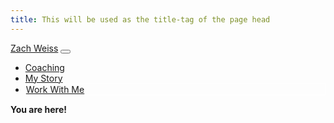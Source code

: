 ```yaml
---
title: This will be used as the title-tag of the page head
---
```


<!DOCTYPE html>
<html lang="en">
<head>
  <meta charset="utf-8" />
  <meta name="viewport" content="width=device-width, initial-scale=1, shrink-to-fit=no" />
  <meta name="description" content="" />
  <meta name="author" content="" />
  <title>Zach Weiss - Transform Yourself. Transform the World.</title>
  <link rel="icon" type="image/x-icon" href="assets/favicon.ico" />
  <!-- Font Awesome icons (free version)-->
  <script src="https://use.fontawesome.com/releases/v6.1.0/js/all.js" crossorigin="anonymous"></script>
  <!-- Google fonts-->
  <link href="https://fonts.googleapis.com/css?family=Catamaran:100,200,300,400,500,600,700,800,900" rel="stylesheet" />
  <link href="https://fonts.googleapis.com/css?family=Lato:100,100i,300,300i,400,400i,700,700i,900,900i" rel="stylesheet" />
  <!-- Core theme CSS (includes Bootstrap)-->
  <link href="css/styles.css" rel="stylesheet" />
  <link href="css/custom.css" rel="stylesheet" />
</head>
<body id="page-top">
  <!-- Navigation-->
  <nav class="navbar navbar-expand-lg navbar-dark navbar-custom fixed-top">
    <div class="container px-5">
      <a class="navbar-brand" href="https://www.coachzachweiss.com">Zach Weiss</a>
      <button class="navbar-toggler" type="button" data-bs-toggle="collapse" data-bs-target="#navbarResponsive" aria-controls="navbarResponsive" aria-expanded="false" aria-label="Toggle navigation"><span class="navbar-toggler-icon"></span></button>
      <div class="collapse navbar-collapse" id="navbarResponsive">
        <ul class="navbar-nav ms-auto">
          <li class="nav-item"><a class="nav-link" href="#!">Coaching</a></li>
          <li class="nav-item"><a class="nav-link" href="#!">My Story</a></li>
          <li style="border: solid #fff 1px;" class="nav-item"><a class="nav-link" href="https://m342zrqcrg7.typeform.com/to/VayVTzsv">Work With Me</a></li>
        </ul>
      </div>
    </div>
  </nav>

**You are here!**
